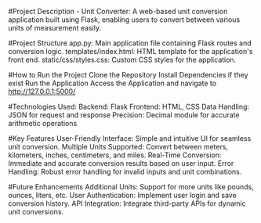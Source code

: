 #Project Description - Unit Converter: A web-based unit conversion application built using Flask, enabling users to convert between various units of measurement easily.

#Project Structure
app.py: Main application file containing Flask routes and conversion logic.
templates/index.html: HTML template for the application's front end.
static/css/styles.css: Custom CSS styles for the application.


#How to Run the Project
Clone the Repository 
Install Dependencies if they exist 
Run the Application
Access the Application and navigate to http://127.0.0.1:5000/


#Technologies Used: 
Backend: Flask
Frontend: HTML, CSS 
Data Handling: JSON for request and response
Precision: Decimal module for accurate arithmetic operations


#Key Features
User-Friendly Interface: Simple and intuitive UI for seamless unit conversion.
Multiple Units Supported: Convert between meters, kilometers, inches, centimeters, and miles.
Real-Time Conversion: Immediate and accurate conversion results based on user input.
Error Handling: Robust error handling for invalid inputs and unit combinations.


#Future Enhancements
Additional Units: Support for more units like pounds, ounces, liters, etc.
User Authentication: Implement user login and save conversion history.
API Integration: Integrate third-party APIs for dynamic unit conversions.





